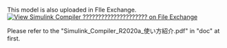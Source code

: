 This model is also uploaded in FIle Exchange.
[![View Simulink Compiler ????????????????????? on File Exchange](https://www.mathworks.com/matlabcentral/images/matlab-file-exchange.svg)](https://jp.mathworks.com/matlabcentral/fileexchange/76233-simulink-compiler)

Please refer to the "Simulink_Compiler_R2020a_使い方紹介.pdf" in "doc" at first.
